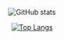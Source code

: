 <center>
  
![GitHub stats](https://github-readme-stats.vercel.app/api?username=Eterst&hide=contr,issues&count_private=true&show_icons=true&theme=cobalt&include_all_commits=true&custom_title=Welcome%20to%20my%20profile%20👋🔭)

[![Top Langs](https://github-readme-stats.vercel.app/api/top-langs/?username=Eterst&count_private=true&theme=cobalt)](https://github.com/nvb-uy)

</center>
<!--
**nvb-uy/nvb-uy** is a ✨ _special_ ✨ repository because its `README.md` (this file) appears on your GitHub profile.

Here are some ideas to get you started:



- 🔭 I’m currently working on Minecraft Mods & AI
- 🌱 I’m currently learning ...
- 👯 I’m looking to collaborate on ...
- 🤔 I’m looking for help with ...
- 💬 Ask me about ...
- 📫 How to reach me: ...
- 😄 Pronouns: ...
- ⚡ Fun fact: ...
-->
